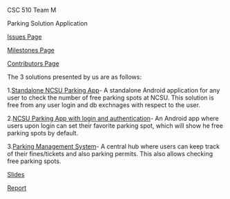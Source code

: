 CSC 510 Team M

Parking Solution Application

<a href="https://github.com/nikraina/CSC510-Group-M/issues">Issues Page</a> 

<a href="https://github.com/nikraina/CSC510-Group-M/milestones">Milestones Page</a>

<a href="https://github.com/nikraina/CSC510-Group-M/pulse">Contributors Page</a>

The 3 solutions presented by us are as follows:

1.<a href="https://github.com/nikraina/CSC510-Group-M/tree/master/Solution-1">Standalone NCSU Parking App</a>- A standalone Android application for any user to check the number of free parking spots at NCSU. This solution is free from any user login and db exchnages with respect to the user.

2.<a href="https://github.com/nikraina/CSC510-Group-M/tree/master/Solution-2">NCSU Parking App with login and authentication</a>- An Android app where users upon login can set their favorite parking spot, which will show he free parking spots by default.

3.<a href="https://github.com/nikraina/CSC510-Group-M/tree/master/Solution-3">Parking Management System</a>- A central hub where users can keep track of their fines/tickets and also parking permits.
This also allows checking free parking spots.

<a href="https://github.com/nikraina/CSC510-Group-M/blob/master/Slides.pdf">Slides</a>

<a href="https://github.com/nikraina/CSC510-Group-M/blob/master/Report.pdf">Report</a>
